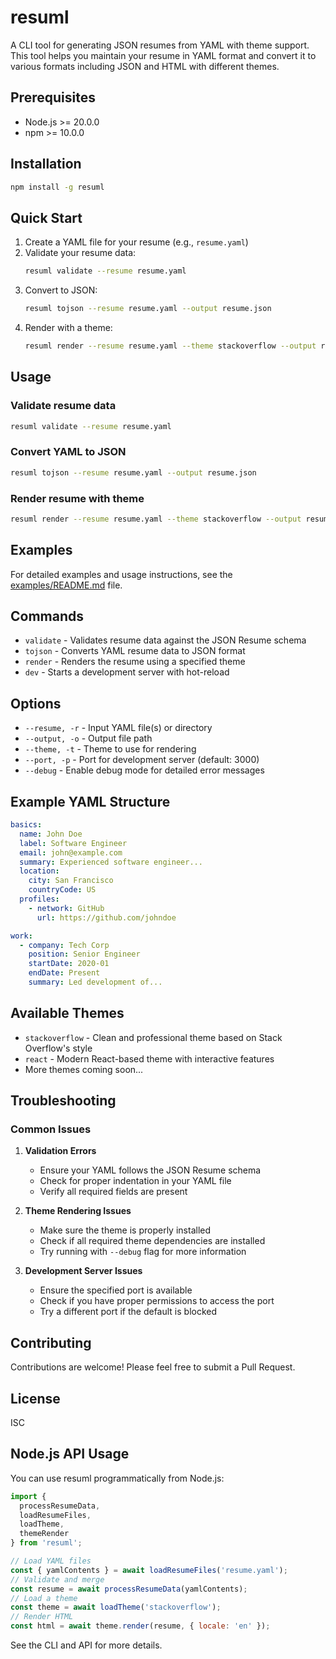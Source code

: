 # resuml

A CLI tool for generating JSON resumes from YAML with theme support. This tool helps you maintain your resume in YAML format and convert it to various formats including JSON and HTML with different themes.

## Prerequisites

- Node.js >= 20.0.0
- npm >= 10.0.0

## Installation

```bash
npm install -g resuml
```

## Quick Start

1. Create a YAML file for your resume (e.g., `resume.yaml`)
2. Validate your resume data:
   ```bash
   resuml validate --resume resume.yaml
   ```
3. Convert to JSON:
   ```bash
   resuml tojson --resume resume.yaml --output resume.json
   ```
4. Render with a theme:
   ```bash
   resuml render --resume resume.yaml --theme stackoverflow --output resume.html
   ```

## Usage

### Validate resume data

```bash
resuml validate --resume resume.yaml
```

### Convert YAML to JSON

```bash
resuml tojson --resume resume.yaml --output resume.json
```

### Render resume with theme

```bash
resuml render --resume resume.yaml --theme stackoverflow --output resume.html
```

## Examples

For detailed examples and usage instructions, see the [examples/README.md](examples/README.md) file.

## Commands

- `validate` - Validates resume data against the JSON Resume schema
- `tojson` - Converts YAML resume data to JSON format
- `render` - Renders the resume using a specified theme
- `dev` - Starts a development server with hot-reload

## Options

- `--resume, -r` - Input YAML file(s) or directory
- `--output, -o` - Output file path
- `--theme, -t` - Theme to use for rendering
- `--port, -p` - Port for development server (default: 3000)
- `--debug` - Enable debug mode for detailed error messages

## Example YAML Structure

```yaml
basics:
  name: John Doe
  label: Software Engineer
  email: john@example.com
  summary: Experienced software engineer...
  location:
    city: San Francisco
    countryCode: US
  profiles:
    - network: GitHub
      url: https://github.com/johndoe

work:
  - company: Tech Corp
    position: Senior Engineer
    startDate: 2020-01
    endDate: Present
    summary: Led development of...
```

## Available Themes

- `stackoverflow` - Clean and professional theme based on Stack Overflow's style
- `react` - Modern React-based theme with interactive features
- More themes coming soon...

## Troubleshooting

### Common Issues

1. **Validation Errors**

   - Ensure your YAML follows the JSON Resume schema
   - Check for proper indentation in your YAML file
   - Verify all required fields are present

2. **Theme Rendering Issues**

   - Make sure the theme is properly installed
   - Check if all required theme dependencies are installed
   - Try running with `--debug` flag for more information

3. **Development Server Issues**
   - Ensure the specified port is available
   - Check if you have proper permissions to access the port
   - Try a different port if the default is blocked

## Contributing

Contributions are welcome! Please feel free to submit a Pull Request.

## License

ISC

## Node.js API Usage

You can use resuml programmatically from Node.js:

```js
import {
  processResumeData,
  loadResumeFiles,
  loadTheme,
  themeRender
} from 'resuml';

// Load YAML files
const { yamlContents } = await loadResumeFiles('resume.yaml');
// Validate and merge
const resume = await processResumeData(yamlContents);
// Load a theme
const theme = await loadTheme('stackoverflow');
// Render HTML
const html = await theme.render(resume, { locale: 'en' });
```

See the CLI and API for more details.
